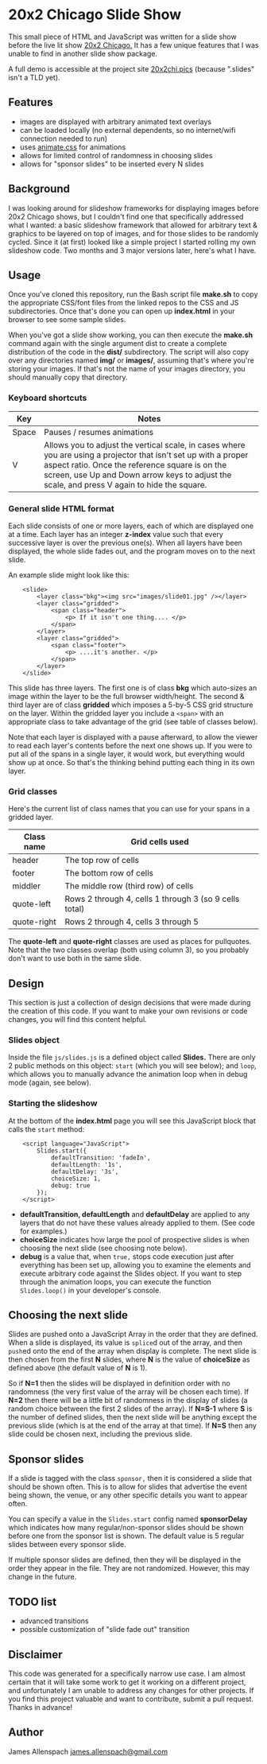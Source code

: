 # 20x2 Chicago Slide Show 
This small piece of HTML and JavaScript was written for a slide show before the live lit show [20x2 Chicago.](https://20x2.org/chicago) It has a few unique features that I was unable to find in another slide show package.

A full demo is accessible at the project site <a href="http://20x2chi.pics/">20x2chi.pics</a> (because ".slides" isn't a TLD yet).

## Features

* images are displayed with arbitrary animated text overlays
* can be loaded locally (no external dependents, so no internet/wifi connection needed to run)
* uses [animate.css](https://github.com/daneden/animate.css/) for animations
* allows for limited control of randomness in choosing slides
* allows for "sponsor slides" to be inserted every N slides

## Background

I was looking around for slideshow frameworks for displaying images before 20x2 Chicago shows, but I couldn't find one that specifically addressed what I wanted: a basic slideshow framework that allowed for arbitrary text & graphics to be layered on top of images, and for those slides to be randomly cycled. Since it (at first) looked like a simple project I started rolling my own slideshow code. Two months and 3 major versions later, here's what I have.

## Usage

Once you've cloned this repository, run the Bash script file **make.sh** to copy the appropriate CSS/font files from the linked repos to the CSS and JS subdirectories. Once that's done you can open up **index.html** in your browser to see some sample slides. 

When you've got a slide show working, you can then execute the **make.sh** command again with the single argument dist to create a complete distribution of the code in the **dist/** subdirectory. The script will also copy over any directories named **img/** or **images/**, assuming that's where you're storing your images. If that's not the name of your images directory, you should manually copy that directory.

### Keyboard shortcuts

Key   | Notes
------|------
Space | Pauses / resumes animations
V     | Allows you to adjust the vertical scale, in cases where you are using a projector that isn't set up with a proper aspect ratio. Once the reference square is on the screen, use Up and Down arrow keys to adjust the scale, and press V again to hide the square.

### General slide HTML format

Each slide consists of one or more layers, each of which are displayed one at a time. Each layer has an integer **z-index** value such that every successive layer is over the previous one(s). When all layers have been displayed, the whole slide fades out, and the program moves on to the next slide.

An example slide might look like this:

```
    <slide>
        <layer class="bkg"><img src="images/slide01.jpg" /></layer>
        <layer class="gridded">
            <span class="header">
                <p> If it isn't one thing.... </p>
            </span>
        </layer>
        <layer class="gridded">
            <span class="footer">
                <p> ....it's another. </p>
            </span>
        </layer>
    </slide>
```

This slide has three layers. The first one is of class **bkg** which auto-sizes an image within the layer to be the full browser width/height. The second & third layer are of class **gridded** which imposes a 5-by-5 CSS grid structure on the layer. Within the gridded layer you include a `<span>` with an appropriate class to take advantage of the grid (see table of classes below). 

Note that each layer is displayed with a pause afterward, to allow the viewer to read each layer's contents before the next one shows up. If you were to put all of the spans in a single layer, it would work, but everything would show up at once. So that's the thinking behind putting each thing in its own layer.


### Grid classes

Here's the current list of class names that you can use for your spans in a gridded layer.

Class name | Grid cells used
---------- | ---------------
header     | The top row of cells
footer     | The bottom row of cells
middler    | The middle row (third row) of cells
quote-left | Rows 2 through 4, cells 1 through 3 (so 9 cells total)
quote-right | Rows 2 through 4, cells 3 through 5

The **quote-left** and **quote-right** classes are used as places for pullquotes. Note that the two classes overlap (both using column 3), so you probably don't want to use both in the same slide.

## Design

This section is just a collection of design decisions that were made during the creation of this code. If you want to make your own revisions or code changes, you will find this content helpful.

### Slides object

Inside the file `js/slides.js` is a defined object called **Slides.** There are only 2 public methods on this object: `start` (which you will see below); and `loop`, which allows you to manually advance the animation loop when in debug mode (again, see below).

### Starting the slideshow

At the bottom of the **index.html** page you will see this JavaScript block that calls the `start` method:

```
	<script language="JavaScript">
		Slides.start({
			defaultTransition: 'fadeIn',
			defaultLength: '1s',
			defaultDelay: '3s',
			choiceSize: 1,
			debug: true
		});
	</script>
```

* **defaultTransition, defaultLength** and **defaultDelay** are applied to any layers that do not have these values already applied to them. (See code for examples.)
* **choiceSize** indicates how large the pool of prospective slides is when choosing the next slide (see choosing note below).
* **debug** is a value that, when `true,` stops code execution just after everything has been set up, allowing you to examine the elements and execute arbitrary code against the Slides object. If you want to step through the animation loops, you can execute the function `Slides.loop()` in your developer's console.


## Choosing the next slide

Slides are pushed onto a JavaScript Array in the order that they are defined. When a slide is displayed, its value is `splice`d out of the array, and then `push`ed onto the end of the array when display is complete. The next slide is then chosen from the first **N** slides, where **N** is the value of **choiceSize** as defined above (the default value of **N** is 1). 

So if **N=1** then the slides will be displayed in definition order with no randomness (the very first value of the array will be chosen each time). If **N=2** then there will be a little bit of randomness in the display of slides (a random choice between the first 2 slides of the array). If **N=S-1** where **S** is the number of defined slides, then the next slide will be anything except the previous slide (which is at the end of the array at that time). If **N=S** then any slide could be chosen next, including the previous slide.


## Sponsor slides

If a slide is tagged with the class `sponsor,` then it is considered a slide that should be shown often. This is to allow for slides that advertise the event being shown, the venue, or any other specific details you want to appear often.

You can specify a value in the `Slides.start` config named **sponsorDelay** which indicates how many regular/non-sponsor slides should be shown before one from the sponsor list is shown. The default value is 5 regular slides between every sponsor slide.

If multiple sponsor slides are defined, then they will be displayed in the order they appear in the file. They are not randomized. However, this may change in the future.

## TODO list

* advanced transitions
* possible customization of "slide fade out" transition


## Disclaimer

This code was generated for a specifically narrow use case. I am almost certain that it will take some work to get it working on a different project, and unfortunately I am unable to address any changes for other projects. If you find this project valuable and want to contribute, submit a pull request. Thanks in advance!

## Author

James Allenspach <james.allenspach@gmail.com> 
